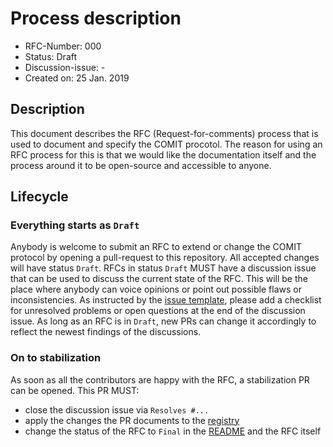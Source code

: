 # Process description

- RFC-Number: 000
- Status: Draft
- Discussion-issue: -
- Created on: 25 Jan. 2019

<!-- TOC GOES here -->

## Description

This document describes the RFC (Request-for-comments) process that is used to document and specify the COMIT procotol.
The reason for using an RFC process for this is that we would like the documentation itself and the process around it to be open-source and accessible to anyone.

## Lifecycle

### Everything starts as `Draft`

Anybody is welcome to submit an RFC to extend or change the COMIT protocol by opening a pull-request to this repository.
All accepted changes will have status `Draft`.
RFCs in status `Draft` MUST have a discussion issue that can be used to discuss the current state of the RFC.
This will be the place where anybody can voice opinions or point out possible flaws or inconsistencies.
As instructed by the [issue template](./.github/ISSUE_TEMPLATE/discussion_issue.md), please add a checklist for unresolved problems or open questions at the end of the discussion issue.
As long as an RFC is in `Draft`, new PRs can change it accordingly to reflect the newest findings of the discussions.

### On to stabilization

As soon as all the contributors are happy with the RFC, a stabilization PR can be opened.
This PR MUST:
- close the discussion issue via `Resolves #...`
- apply the changes the PR documents to the [registry](./COMIT-registry.md)
- change the status of the RFC to `Final` in the [README](./README.md) and the RFC itself
